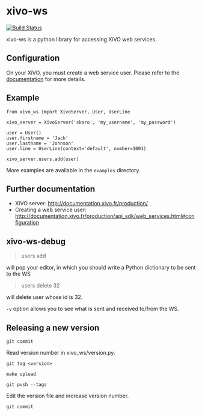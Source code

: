 xivo-ws
=========
[![Build Status](https://travis-ci.org/xivo-pbx/xivo-ws.png?branch=master)](https://travis-ci.org/xivo-pbx/xivo-ws)

xivo-ws is a python library for accessing XiVO web services.


Configuration
-------------

On your XiVO, you must create a web service user. Please refer to the [documentation](http://documentation.xivo.fr/production/api_sdk/web_services.html) for more details.


Example
-------

~~~
from xivo_ws import XivoServer, User, UserLine

xivo_server = XivoServer('skaro', 'my_username', 'my_password')

user = User()
user.firstname = 'Jack'
user.lastname = 'Johnson'
user.line = UserLine(context='default', number=1001)

xivo_server.users.add(user)
~~~

More examples are available in the ```examples``` directory.

Further documentation
---------------------


* XiVO server: http://documentation.xivo.fr/production/
* Creating a web service user: http://documentation.xivo.fr/production/api_sdk/web_services.html#configuration


xivo-ws-debug
-------------

   > users add

will pop your editor, in which you should write a Python dictionary to be sent
to the WS

   > users delete 32

will delete user whose id is 32.

```-v``` option allows you to see what is sent and received to/from the WS.


Releasing a new version
-----------------------

    git commit

Read version number in xivo_ws/version.py.

    git tag <version>

    make upload

    git push --tags

Edit the version file and increase version number.

    git commit
